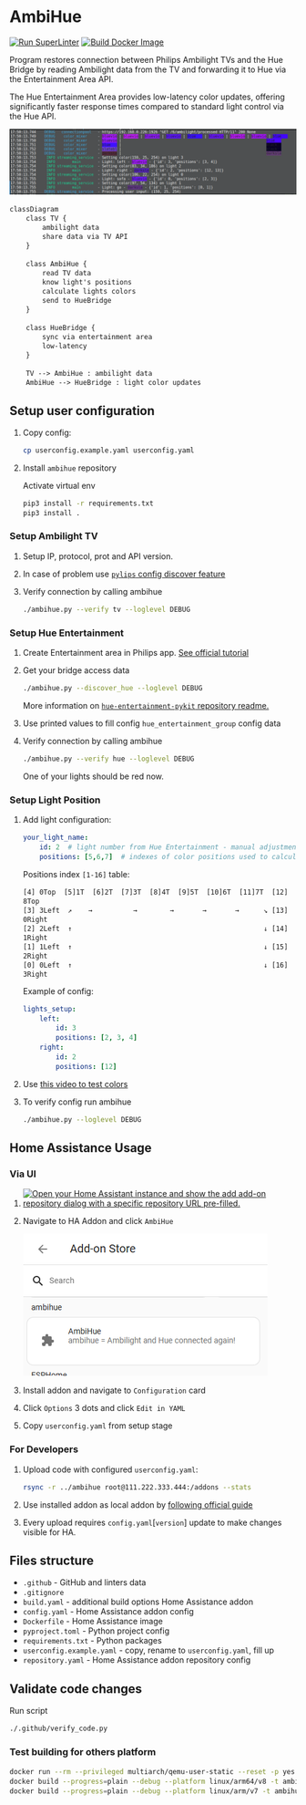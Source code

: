 # AmbiHue

[![Run SuperLinter](https://github.com/klimak000/ambihue/actions/workflows/superlinter.yml/badge.svg)](https://github.com/klimak000/ambihue/actions/workflows/superlinter.yml)
[![Build Docker Image](https://github.com/klimak000/ambihue/actions/workflows/docker_build.yml/badge.svg)](https://github.com/klimak000/ambihue/actions/workflows/docker_build.yml)

Program restores connection between Philips Ambilight TVs and the Hue Bridge by reading Ambilight data from the TV and forwarding it to Hue via the Entertainment Area API.

The Hue Entertainment Area provides low-latency color updates, offering significantly faster response times compared to standard light control via the Hue API.

![preview](.github/images/preview.png)


```mermaid
classDiagram
    class TV {
        ambilight data
        share data via TV API
    }

    class AmbiHue {
        read TV data
        know light's positions
        calculate lights colors
        send to HueBridge
    }

    class HueBridge {
        sync via entertainment area
        low-latency
    }

    TV --> AmbiHue : ambilight data
    AmbiHue --> HueBridge : light color updates

```

## Setup user configuration

1. Copy config:

   ```bash
   cp userconfig.example.yaml userconfig.yaml
   ```

1. Install `ambihue` repository

   Activate virtual env

   ```bash
   pip3 install -r requirements.txt
   pip3 install .
   ```

### Setup Ambilight TV

1. Setup IP, protocol, prot and API version.

1. In case of problem use [`pylips` config discover feature](https://github.com/eslavnov/pylips/tree/master?tab=readme-ov-file#new-users)

1. Verify connection by calling ambihue

    ```bash
    ./ambihue.py --verify tv --loglevel DEBUG
    ```

### Setup Hue Entertainment

1. Create Entertainment area in Philips app. [See official tutorial](https://www.youtube.com/watch?v=OlXapdkedus)

1. Get your bridge access data

    ```bash
    ./ambihue.py --discover_hue --loglevel DEBUG
    ```

   More information on [`hue-entertainment-pykit` repository readme.](https://github.com/hrdasdominik/hue-entertainment-pykit?tab=readme-ov-file#discovery-optional)

1. Use printed values to fill config `hue_entertainment_group` config data
1. Verify connection by calling ambihue

    ```bash
    ./ambihue.py --verify hue --loglevel DEBUG
    ```

   One of your lights should be red now.

### Setup Light Position

1. Add light configuration:

    ```yaml
    your_light_name:
        id: 2  # light number from Hue Entertainment - manual adjustment
        positions: [5,6,7]  # indexes of color positions used to calculate the average color
    ```

    Positions index `[1-16]` table:

    ```text
    [4] 0Top  [5]1T  [6]2T  [7]3T  [8]4T  [9]5T  [10]6T  [11]7T  [12] 8Top
    [3] 3Left  ↗    →          →        →       →       →      ↘ [13] 0Right
    [2] 2Left  ↑                                               ↓ [14] 1Right
    [1] 1Left  ↑                                               ↓ [15] 2Right
    [0] 0Left  ↑                                               ↓ [16] 3Right
    ```

    Example of config:

    ```yaml
    lights_setup:
        left:
            id: 3
            positions: [2, 3, 4]
        right:
            id: 2
            positions: [12]
    ```

1. Use [this video to test colors](https://youtu.be/8u4UzzJZAUg?t=66)
1. To verify  config run ambihue

    ```bash
    ./ambihue.py --loglevel DEBUG
    ```

## Home Assistance Usage

### Via UI

1. [![Open your Home Assistant instance and show the add add-on repository dialog with a specific repository URL pre-filled.](https://my.home-assistant.io/badges/supervisor_add_addon_repository.svg)](https://my.home-assistant.io/redirect/supervisor_add_addon_repository/?repository_url=https%3A%2F%2Fgithub.com%2Fklimak000%2Fambihue)
1. Navigate to HA Addon and click `AmbiHue`

    ![preview](.github/images/ha_store.png)

1. Install addon and navigate to `Configuration` card

1. Click `Options` 3 dots and click `Edit in YAML`

1. Copy `userconfig.yaml` from setup stage


### For Developers

1. Upload code with configured `userconfig.yaml`:

   ```bash
   rsync -r ../ambihue root@111.222.333.444:/addons --stats
   ```

1. Use installed addon as local addon by [following official guide](https://developers.home-assistant.io/docs/add-ons/tutorial#step-2-installing-and-testing-your-add-on)

1. Every upload requires `config.yaml`[`version`] update to make changes visible for HA.

## Files structure

- `.github` - GitHub and linters data
- `.gitignore`
- `build.yaml` - additional build options Home Assistance addon
- `config.yaml` - Home Assistance addon config
- `Dockerfile` - Home Assistance image
- `pyproject.toml` - Python project config
- `requirements.txt` - Python packages
- `userconfig.example.yaml` - copy, rename to `userconfig.yaml`, fill up
- `repository.yaml` - Home Assistance addon repository config

## Validate code changes

Run script

```bash
./.github/verify_code.py
```

### Test building for others platform

   ```bash
   docker run --rm --privileged multiarch/qemu-user-static --reset -p yes
   docker build --progress=plain --debug --platform linux/arm64/v8 -t ambihue_test_arm8 .
   docker build --progress=plain --debug --platform linux/arm/v7 -t ambihue_test_arm7 .
   ```